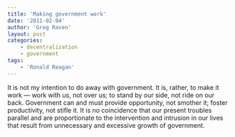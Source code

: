 ```yaml
---
title: 'Making government work'
date: '2011-02-04'
author: 'Greg Raven'
layout: post
categories:
    - decentralization
    - government
tags:
    - 'Ronald Reagan'
---
```


It is not my intention to do away with government. It is, rather, to make it work — work with us, not over us; to stand by our side, not ride on our back. Government can and must provide opportunity, not smother it; foster productivity, not stifle it. It is no coincidence that our present troubles parallel and are proportionate to the intervention and intrusion in our lives that result from unnecessary and excessive growth of government.
